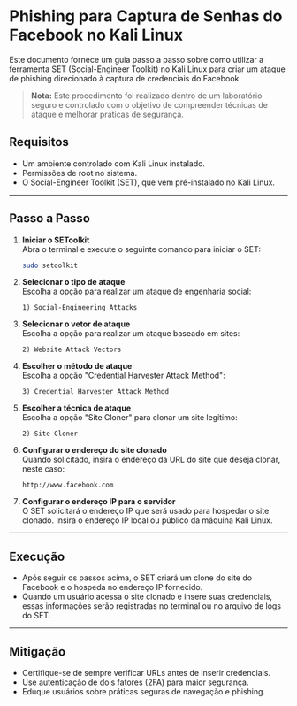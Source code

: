 # **Phishing para Captura de Senhas do Facebook no Kali Linux**

Este documento fornece um guia passo a passo sobre como utilizar a ferramenta SET (Social-Engineer Toolkit) no Kali Linux para criar um ataque de phishing direcionado à captura de credenciais do Facebook.  

> **Nota:** Este procedimento foi realizado dentro de um laboratório seguro e controlado com o objetivo de compreender técnicas de ataque e melhorar práticas de segurança.  

## **Requisitos**
- Um ambiente controlado com Kali Linux instalado.
- Permissões de root no sistema.
- O Social-Engineer Toolkit (SET), que vem pré-instalado no Kali Linux.

---

## **Passo a Passo**

1. **Iniciar o SEToolkit**  
   Abra o terminal e execute o seguinte comando para iniciar o SET:  
   ```bash
   sudo setoolkit
   ```

2. **Selecionar o tipo de ataque**  
   Escolha a opção para realizar um ataque de engenharia social:  
   ```  
   1) Social-Engineering Attacks  
   ```

3. **Selecionar o vetor de ataque**  
   Escolha a opção para realizar um ataque baseado em sites:  
   ```  
   2) Website Attack Vectors  
   ```

4. **Escolher o método de ataque**  
   Escolha a opção "Credential Harvester Attack Method":  
   ```  
   3) Credential Harvester Attack Method  
   ```

5. **Escolher a técnica de ataque**  
   Escolha a opção "Site Cloner" para clonar um site legítimo:  
   ```  
   2) Site Cloner  
   ```

6. **Configurar o endereço do site clonado**  
   Quando solicitado, insira o endereço da URL do site que deseja clonar, neste caso:  
   ```
   http://www.facebook.com
   ```

7. **Configurar o endereço IP para o servidor**  
   O SET solicitará o endereço IP que será usado para hospedar o site clonado. Insira o endereço IP local ou público da máquina Kali Linux.

---

## **Execução**
- Após seguir os passos acima, o SET criará um clone do site do Facebook e o hospeda no endereço IP fornecido.  
- Quando um usuário acessa o site clonado e insere suas credenciais, essas informações serão registradas no terminal ou no arquivo de logs do SET.

---

## **Mitigação**
- Certifique-se de sempre verificar URLs antes de inserir credenciais.
- Use autenticação de dois fatores (2FA) para maior segurança.
- Eduque usuários sobre práticas seguras de navegação e phishing.

